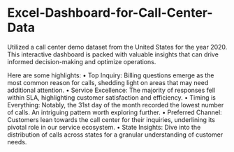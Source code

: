 # Excel-Dashboard-for-Call-Center-Data
Utilized a call center demo dataset from the United States for the year 2020. This interactive dashboard is packed with valuable insights that can drive informed decision-making and optimize operations.

Here are some highlights:
• Top Inquiry: Billing questions emerge as the most common reason for calls, shedding light on areas that may need additional attention.
• Service Excellence: The majority of responses fell within SLA, highlighting customer satisfaction and efficiency.
• Timing is Everything: Notably, the 31st day of the month recorded the lowest number of calls. An intriguing pattern worth exploring further.
• Preferred Channel: Customers lean towards the call center for their inquiries, underlining its pivotal role in our service ecosystem.
• State Insights: Dive into the distribution of calls across states for a granular understanding of customer needs.
